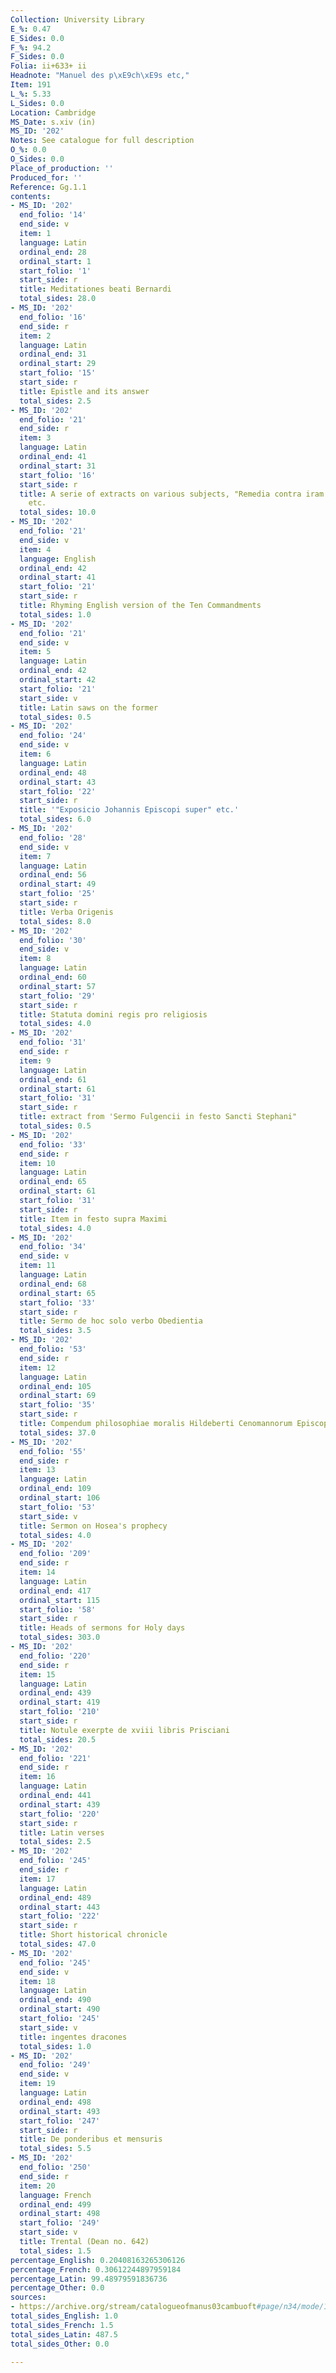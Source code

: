 ```yaml
---
Collection: University Library
E_%: 0.47
E_Sides: 0.0
F_%: 94.2
F_Sides: 0.0
Folia: ii+633+ ii
Headnote: "Manuel des p\xE9ch\xE9s etc,"
Item: 191
L_%: 5.33
L_Sides: 0.0
Location: Cambridge
MS_Date: s.xiv (in)
MS_ID: '202'
Notes: See catalogue for full description
O_%: 0.0
O_Sides: 0.0
Place_of_production: ''
Produced_for: ''
Reference: Gg.1.1
contents:
- MS_ID: '202'
  end_folio: '14'
  end_side: v
  item: 1
  language: Latin
  ordinal_end: 28
  ordinal_start: 1
  start_folio: '1'
  start_side: r
  title: Meditationes beati Bernardi
  total_sides: 28.0
- MS_ID: '202'
  end_folio: '16'
  end_side: r
  item: 2
  language: Latin
  ordinal_end: 31
  ordinal_start: 29
  start_folio: '15'
  start_side: r
  title: Epistle and its answer
  total_sides: 2.5
- MS_ID: '202'
  end_folio: '21'
  end_side: r
  item: 3
  language: Latin
  ordinal_end: 41
  ordinal_start: 31
  start_folio: '16'
  start_side: r
  title: A serie of extracts on various subjects, "Remedia contra iram alienam, superbiam"
    etc.
  total_sides: 10.0
- MS_ID: '202'
  end_folio: '21'
  end_side: v
  item: 4
  language: English
  ordinal_end: 42
  ordinal_start: 41
  start_folio: '21'
  start_side: r
  title: Rhyming English version of the Ten Commandments
  total_sides: 1.0
- MS_ID: '202'
  end_folio: '21'
  end_side: v
  item: 5
  language: Latin
  ordinal_end: 42
  ordinal_start: 42
  start_folio: '21'
  start_side: v
  title: Latin saws on the former
  total_sides: 0.5
- MS_ID: '202'
  end_folio: '24'
  end_side: v
  item: 6
  language: Latin
  ordinal_end: 48
  ordinal_start: 43
  start_folio: '22'
  start_side: r
  title: '"Exposicio Johannis Episcopi super" etc.'
  total_sides: 6.0
- MS_ID: '202'
  end_folio: '28'
  end_side: v
  item: 7
  language: Latin
  ordinal_end: 56
  ordinal_start: 49
  start_folio: '25'
  start_side: r
  title: Verba Origenis
  total_sides: 8.0
- MS_ID: '202'
  end_folio: '30'
  end_side: v
  item: 8
  language: Latin
  ordinal_end: 60
  ordinal_start: 57
  start_folio: '29'
  start_side: r
  title: Statuta domini regis pro religiosis
  total_sides: 4.0
- MS_ID: '202'
  end_folio: '31'
  end_side: r
  item: 9
  language: Latin
  ordinal_end: 61
  ordinal_start: 61
  start_folio: '31'
  start_side: r
  title: extract from 'Sermo Fulgencii in festo Sancti Stephani"
  total_sides: 0.5
- MS_ID: '202'
  end_folio: '33'
  end_side: r
  item: 10
  language: Latin
  ordinal_end: 65
  ordinal_start: 61
  start_folio: '31'
  start_side: r
  title: Item in festo supra Maximi
  total_sides: 4.0
- MS_ID: '202'
  end_folio: '34'
  end_side: v
  item: 11
  language: Latin
  ordinal_end: 68
  ordinal_start: 65
  start_folio: '33'
  start_side: r
  title: Sermo de hoc solo verbo Obedientia
  total_sides: 3.5
- MS_ID: '202'
  end_folio: '53'
  end_side: r
  item: 12
  language: Latin
  ordinal_end: 105
  ordinal_start: 69
  start_folio: '35'
  start_side: r
  title: Compendum philosophiae moralis Hildeberti Cenomannorum Episcopi
  total_sides: 37.0
- MS_ID: '202'
  end_folio: '55'
  end_side: r
  item: 13
  language: Latin
  ordinal_end: 109
  ordinal_start: 106
  start_folio: '53'
  start_side: v
  title: Sermon on Hosea's prophecy
  total_sides: 4.0
- MS_ID: '202'
  end_folio: '209'
  end_side: r
  item: 14
  language: Latin
  ordinal_end: 417
  ordinal_start: 115
  start_folio: '58'
  start_side: r
  title: Heads of sermons for Holy days
  total_sides: 303.0
- MS_ID: '202'
  end_folio: '220'
  end_side: r
  item: 15
  language: Latin
  ordinal_end: 439
  ordinal_start: 419
  start_folio: '210'
  start_side: r
  title: Notule exerpte de xviii libris Prisciani
  total_sides: 20.5
- MS_ID: '202'
  end_folio: '221'
  end_side: r
  item: 16
  language: Latin
  ordinal_end: 441
  ordinal_start: 439
  start_folio: '220'
  start_side: r
  title: Latin verses
  total_sides: 2.5
- MS_ID: '202'
  end_folio: '245'
  end_side: r
  item: 17
  language: Latin
  ordinal_end: 489
  ordinal_start: 443
  start_folio: '222'
  start_side: r
  title: Short historical chronicle
  total_sides: 47.0
- MS_ID: '202'
  end_folio: '245'
  end_side: v
  item: 18
  language: Latin
  ordinal_end: 490
  ordinal_start: 490
  start_folio: '245'
  start_side: v
  title: ingentes dracones
  total_sides: 1.0
- MS_ID: '202'
  end_folio: '249'
  end_side: v
  item: 19
  language: Latin
  ordinal_end: 498
  ordinal_start: 493
  start_folio: '247'
  start_side: r
  title: De ponderibus et mensuris
  total_sides: 5.5
- MS_ID: '202'
  end_folio: '250'
  end_side: r
  item: 20
  language: French
  ordinal_end: 499
  ordinal_start: 498
  start_folio: '249'
  start_side: v
  title: Trental (Dean no. 642)
  total_sides: 1.5
percentage_English: 0.20408163265306126
percentage_French: 0.30612244897959184
percentage_Latin: 99.48979591836736
percentage_Other: 0.0
sources:
- https://archive.org/stream/catalogueofmanus03cambuoft#page/n34/mode/1up
total_sides_English: 1.0
total_sides_French: 1.5
total_sides_Latin: 487.5
total_sides_Other: 0.0

---
```

